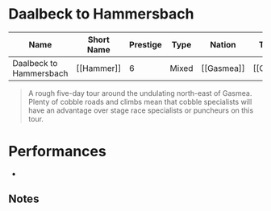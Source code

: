 # Daalbeck to Hammersbach

| Name | Short Name | Prestige | Type | Nation | Terrain | Length |
|-----|------|------|-----|----|-----|-----|
| Daalbeck to Hammersbach | [[Hammer]] | 6 | Mixed | [[Gasmea]] | [[Cobble]] | 5 Stages 

> A rough five-day tour around the undulating north-east of Gasmea. Plenty of cobble roads and climbs mean that cobble specialists will have an advantage over stage race specialists or puncheurs on this tour.

# Performances

* 

## Notes

